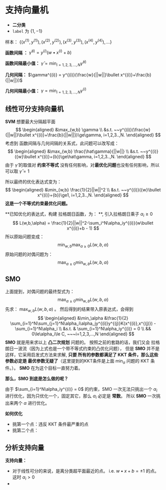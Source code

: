 # 支持向量机

* **二分类**
* `label` 为 $\{1,-1\}$



样本： $\{(x^{(1)}, y^{(1)}), (x^{(2)}, y^{(2)}), (x^{(3)}, y^{(3)}),(x^{(4)}, y^{(4)}), ...\}$

**函数间隔 ：** $\hat \gamma^{(i)} = y^{(i)}(w\bullet x^{(i)}+b)$ 

**函数间隔最小值：** $\hat\gamma = \min_{i=1,2,3,...,N} \hat\gamma^{(i)}$

**几何间隔：** $\gamma^{(i)} = y^{(i)}(\frac{w}{||w||}\bullet x^{(i)}+\frac{b}{||w||})$

**几何间隔最小值：** $\gamma = \min_{i=1,2,3,...,N} \gamma^{(i)}$



## 线性可分支持向量机

**SVM** 想要最大分隔超平面
$$
\begin{aligned}
&\max_{w,b} \gamma \\
&s.t. ~~y^{(i)}(\frac{w}{||w||}\bullet x^{(i)}+\frac{b}{||w||})\ge\gamma, i=1,2,3..,N.
\end{aligned}
$$
考虑到 函数间隔与几何间隔的关系式，此问题可以改写成：
$$
\begin{aligned}
&\max_{w,b} \frac{\hat\gamma}{||w||} \\
&s.t. ~~y^{(i)}({w}\bullet x^{(i)}+{b})\ge\hat\gamma, i=1,2,3..,N.
\end{aligned}
$$
由于 $\hat\gamma$ 的取值对 **约束不等式** 没有任何影响，对**最优化问题**也没有任何影响，所以可以取 $\hat\gamma = 1$



所以最终的优化表达式变为：
$$
\begin{aligned}
&\min_{w,b} \frac{1}{2}||w||^2 \\
&s.t. ~~y^{(i)}({w}\bullet x^{(i)}+{b})\ge1, i=1,2,3..,N.
\end{aligned}
$$
**这是一个不等式约束最优化问题。**



**已知优化的表达式，构建 拉格朗日函数，为： **, 引入拉格朗日乘子 $\alpha_i\ge0$
$$
L(w,b,\alpha) = \frac{1}{2}||w||^2-\sum_i^N\alpha_iy^{(i)}(w\bullet x^{(i)}+b - 1)
$$
所以原始问题变成：
$$
\min_{w,b}\max_{\alpha\ge0} L(w,b,\alpha)
$$
原始问题的对偶问题为：
$$
\max_{\alpha\ge0} \min_{w,b} L(w,b,\alpha)
$$



## SMO

上面提到，对偶问题的最终型式为：
$$
\max_{\alpha\ge0} \min_{w,b} L(w,b,\alpha)
$$
先求： $\max_{w,b} L(w,b,a)$ 。 然后得到的结果带入原表达式，会得到
$$
\begin{aligned}
&\min_\alpha &\frac{1}{2} \sum_{i=1}^N\sum_{j=1}^N\alpha_i\alpha_jy^{(i)}y^{(j)}K(x^{(i)},x^{(j)}) - \sum_{i=1}^N\alpha_i \\
&s.t. & \sum_{i=1}^N\alpha_iy^{(i)} = 0 \\
&& 0\le\alpha_i\le C, ~~~i=1,2,3,...,N
\end{aligned}
$$
**SMO** 就是用来求以上 **凸二次规划** 问题的。 按照之前的套路的话，我们又会 拉格朗日一波流（因为上式也是一个带不等式约束的凸优化问题）， 但是 **SMO** 并不是这样，它采用启发式方法来求解, **只要 所有的参数都满足了 KKT 条件，那么这些参数必定是 最优参数无疑了**（这里提到的KKT条件是上面  $\min_\alpha$  问题的 KKT  条件。）。 **SMO** 在为这个目标一直努力着。



**那么，SMO 到底是怎么做的呢？**



由于 $\sum_{i=1}^N\alpha_iy^{(i)} = 0$ 的约束，SMO 一次无法只挑出一个 $\alpha_i$ 进行优化，因为只优化一个，固定其它，那么 $\alpha_i$ 必定是 **常数**。 所以 **SMO** 一次挑出来两个 $\alpha$  进行优化。



**如何优化**

* 挑第一个点：违反 KKT 条件最严重的点
* 挑第二个点：



## 分析支持向量

**支持向量：** 

* 对于线性可分的来说，是离分类超平面最近的点。 i.e.  $w\bullet x +b =\pm1$ 的点。这时 $\alpha_i > 0$
* ​
